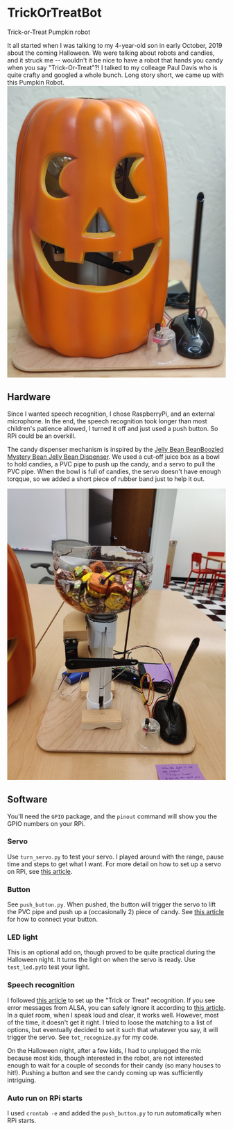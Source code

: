 # TrickOrTreatBot
Trick-or-Treat Pumpkin robot

It all started when I was talking to my 4-year-old son in early October, 2019 about the coming Halloween. 
We were talking about robots and candies, and it struck me -- wouldn't it be nice to have a robot that 
hands you candy when you say "Trick-Or-Treat"?!
I talked to my colleage Paul Davis who is quite crafty and googled a whole bunch.
Long story short, we came up with this Pumpkin Robot. 
![robot](https://github.com/YiouZuo/TrickOrTreatBot/blob/master/TOT_robot.jpg)

## Hardware
Since I wanted speech recognition, I chose RaspberryPi, and an external microphone. 
In the end, the speech recognition took longer than most children's patience allowed, 
I turned it off and just used a push button. 
So RPi could be an overkill.

The candy dispenser mechanism is inspired by the [Jelly Bean BeanBoozled Mystery Bean Jelly Bean Dispenser](https://www.amazon.com/Jelly-Belly-BeanBoozled-Dispenser-Assorted/dp/B0106HIT18/ref=asc_df_B0106HIT18/?tag=hyprod-20&linkCode=df0&hvadid=312061073410&hvpos=1o6&hvnetw=g&hvrand=2422447797311280400&hvpone=&hvptwo=&hvqmt=&hvdev=c&hvdvcmdl=&hvlocint=&hvlocphy=9032078&hvtargid=pla-356038182226&psc=1&tag=&ref=&adgrpid=58872081541&hvpone=&hvptwo=&hvadid=312061073410&hvpos=1o6&hvnetw=g&hvrand=2422447797311280400&hvqmt=&hvdev=c&hvdvcmdl=&hvlocint=&hvlocphy=9032078&hvtargid=pla-356038182226).
We used a cut-off juice box as a bowl to hold candies, a PVC pipe to push up the candy, and a servo to pull the PVC pipe. 
When the bowl is full of candies, the servo doesn't have enough torqque, 
so we added a short piece of rubber band just to help it out.

![inside pic](https://github.com/YiouZuo/TrickOrTreatBot/blob/master/TOT_robot_inside.jpg)

## Software
You'll need the `GPIO` package, and the `pinout` command will show you the GPIO numbers on your RPi.

### Servo
Use `turn_servo.py` to test your servo. I played around with the range, pause time and steps to get what I want.
For more detail on how to set up a servo on RPi, see [this article](https://tutorials-raspberrypi.com/raspberry-pi-servo-motor-control/).

### Button
See `push_button.py`. When pushed, the button will trigger the servo to lift the PVC pipe and 
push up a (occasionally 2) piece of candy.
See [this article](https://raspberrypihq.com/use-a-push-button-with-raspberry-pi-gpio/) for how to connect your button.

### LED light
This is an optional add on, though proved to be quite practical during the Halloween night. 
It turns the light on when the servo is ready. 
Use `test_led.py`to test your light. 

### Speech recognition
I followed [this article](https://realpython.com/python-speech-recognition/) to set up the "Trick or Treat" recognition. 
If you see error messages from ALSA, you can safely ignore it according to [this article](https://github.com/Uberi/speech_recognition#on-ubuntudebian-i-get-annoying-output-in-the-terminal-saying-things-like-bt_audio_service_open--connection-refused-and-various-others).
In a quiet room, when I speak loud and clear, it works well. 
However, most of the time, it doesn't get it right. 
I tried to loose the matching to a list of options, but eventually decided to set it such that whatever you say, 
it will trigger the servo. 
See `tot_recognize.py` for my code.

On the Halloween night, after a few kids, I had to unplugged the mic because most kids, though interested in the robot, 
are not interested enough to wait for a couple of seconds for their candy (so many houses to hit!). 
Pushing a button and see the candy coming up was sufficiently intriguing.

### Auto run on RPi starts
I used `crontab -e` and added the `push_button.py` to run automatically when RPi starts.



